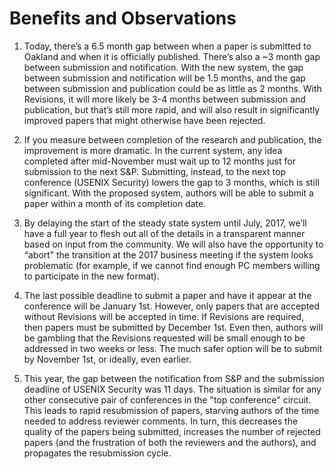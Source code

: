# Benefits and Observations

1. Today, there’s a 6.5 month gap between when a paper is submitted to Oakland and when it is officially published.  There’s also a ~3 month gap between submission and notification.  With the new system, the gap between submission and notification will be 1.5 months, and the gap between submission and publication could be as little as 2 months.  With Revisions, it will more likely be 3-4 months between submission and publication, but that’s still more rapid, and will also result in significantly improved papers that might otherwise have been rejected.

2. If you measure between completion of the research and publication, the improvement is more dramatic. In the current system, any idea completed after mid-November must wait up to 12 months just for submission to the next S&P. Submitting, instead, to the next top conference (USENIX Security) lowers the gap to 3 months, which is still significant. With the proposed system, authors will be able to submit a paper within a month of its completion date.

3. By delaying the start of the steady state system until July, 2017, we’ll have a full year to flesh out all of the details in a transparent manner based on input from the community.  We will also have the opportunity to “abort” the transition at the 2017 business meeting if the system looks problematic (for example, if we cannot find enough PC members willing to participate in the new format).

4. The last possible deadline to submit a paper and have it appear at the conference will be January 1st.  However, only papers that are accepted without Revisions will be accepted in time.  If Revisions are required, then papers must be submitted by December 1st.  Even then, authors will be gambling that the Revisions requested will be small enough to be addressed in two weeks or less.  The much safer option will be to submit by November 1st, or ideally, even earlier.

5. This year, the gap between the notification from S&P and the submission deadline of USENIX Security was 11 days. The situation is similar for any other consecutive pair of conferences in the "top conference" circuit. This leads to rapid resubmission of papers, starving authors of the time needed to address reviewer comments. In turn, this decreases the quality of the papers being submitted, increases the number of rejected papers (and the frustration of both the reviewers and the authors), and propagates the resubmission cycle.
